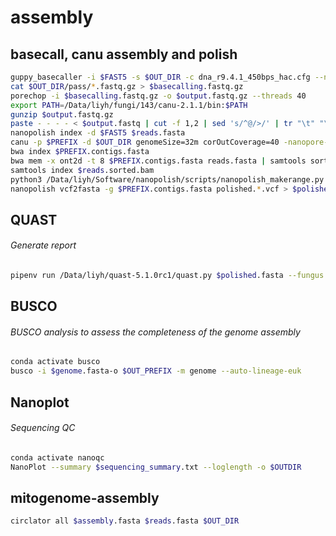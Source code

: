 # assembly
## basecall, canu assembly and polish
```bash
guppy_basecaller -i $FAST5 -s $OUT_DIR -c dna_r9.4.1_450bps_hac.cfg --num_callers 1 --gpu_runners_per_device 12 --compress_fastq -x 'auto'
cat $OUT_DIR/pass/*.fastq.gz > $basecalling.fastq.gz
porechop -i $basecalling.fastq.gz -o $output.fastq.gz --threads 40
export PATH=/Data/liyh/fungi/143/canu-2.1.1/bin:$PATH
gunzip $output.fastq.gz
paste - - - - < $output.fastq | cut -f 1,2 | sed 's/^@/>/' | tr "\t" "\n" > $reads.fasta
nanopolish index -d $FAST5 $reads.fasta 
canu -p $PREFIX -d $OUT_DIR genomeSize=32m corOutCoverage=40 -nanopore-raw $reads.fasta
bwa index $PREFIX.contigs.fasta
bwa mem -x ont2d -t 8 $PREFIX.contigs.fasta reads.fasta | samtools sort -o $reads.sorted.bam -T $reads.tmp
samtools index $reads.sorted.bam
python3 /Data/liyh/Software/nanopolish/scripts/nanopolish_makerange.py $PREFIX.contigs.fasta | parallel --results $nanopolish.results -P 8 nanopolish variants --consensus -o polished.{1}.vcf -w {1} -r $reads.fasta -b $reads.sorted.bam -g $PREFIX.contigs.fasta -t 4 --min-candidate-frequency 0.1
nanopolish vcf2fasta -g $PREFIX.contigs.fasta polished.*.vcf > $polished.fasta
```

## QUAST
###### Generate report
```bash
pipenv run /Data/liyh/quast-5.1.0rc1/quast.py $polished.fasta --fungus -t 8 -o $polished_output
```

## BUSCO
###### BUSCO analysis to assess the completeness of the genome assembly
```bash
conda activate busco
busco -i $genome.fasta-o $OUT_PREFIX -m genome --auto-lineage-euk
```

## Nanoplot
###### Sequencing QC
```bash
conda activate nanoqc
NanoPlot --summary $sequencing_summary.txt --loglength -o $OUTDIR
```
## mitogenome-assembly
```bash
circlator all $assembly.fasta $reads.fasta $OUT_DIR
```
